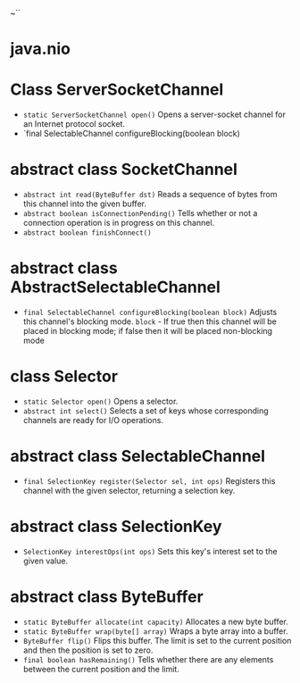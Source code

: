 ~``
# java.nio

# Class ServerSocketChannel

- `static ServerSocketChannel open()` Opens a server-socket channel for an Internet protocol socket.
- `final SelectableChannel configureBlocking(boolean block) 

# abstract class SocketChannel

- `abstract int read(ByteBuffer dst)`  Reads a sequence of bytes from this channel into the given buffer.
- `abstract boolean isConnectionPending()` Tells whether or not a connection operation is in progress on this channel.
- `abstract boolean finishConnect()` 

# abstract class AbstractSelectableChannel

- `final SelectableChannel configureBlocking(boolean block)` Adjusts this channel's blocking mode. `block` - If true then this channel will be placed in blocking mode; if false then it will be placed non-blocking mode

# class Selector

- `static Selector open()` Opens a selector.
- `abstract int select()` Selects a set of keys whose corresponding channels are ready for I/O operations.

# abstract class SelectableChannel

- `final SelectionKey register(Selector sel, int ops)` Registers this channel with the given selector, returning a selection key.

# abstract class SelectionKey

- `SelectionKey interestOps(int ops)` Sets this key's interest set to the given value.

# abstract class ByteBuffer

- `static ByteBuffer allocate(int capacity)` Allocates a new byte buffer.
- `static ByteBuffer wrap(byte[] array)` Wraps a byte array into a buffer.
- `ByteBuffer flip()` Flips this buffer. The limit is set to the current position and then the position is set to zero. 
- `final boolean hasRemaining()` Tells whether there are any elements between the current position and the limit.
	
